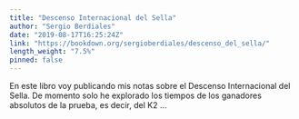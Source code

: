 ```yaml
---
title: "Descenso Internacional del Sella"
author: "Sergio Berdiales"
date: "2019-08-17T16:25:24Z"
link: "https://bookdown.org/sergioberdiales/descenso_del_sella/"
length_weight: "7.5%"
pinned: false
---
```


En este libro voy publicando mis notas sobre el Descenso Internacional del Sella. De momento solo he explorado los tiempos de los ganadores absolutos de la prueba, es decir, del K2 ...
